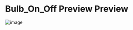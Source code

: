 # Bulb_On_Off Preview Preview
![image](https://github.com/Kartikeyea/Bulb_On_Off/assets/109058853/06a34558-ac86-49aa-af2d-c20a0eafe2ad)
